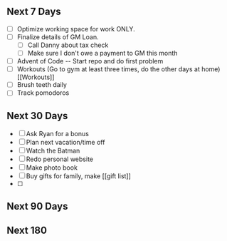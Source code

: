 ## Next 7 Days
- [ ] Optimize working space for work ONLY.
- [ ] Finalize details of GM Loan. 
	- [ ] Call Danny about tax check
	- [ ] Make sure I don't owe a payment to GM this month
- [ ] Advent of Code -- Start repo and do first problem
- [ ] Workouts (Go to gym at least three times, do the other days at home) [[Workouts]] 
- [ ] Brush teeth daily
- [ ] Track pomodoros 
## Next 30 Days

- [ ] Ask Ryan for a bonus 
- [ ] Plan next vacation/time off
- [ ] Watch the Batman
- [ ] Redo personal website 
- [ ] Make photo book
- [ ] Buy gifts for family, make [[gift list]]
- [ ] 

## Next 90 Days


## Next 180

